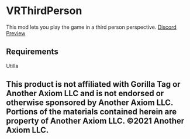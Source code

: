 # VRThirdPerson

This mod lets you play the game in a third person perspective.
[Discord](https://discord.com/invite/zVpbtgmehp) 
<br>
[Preview](https://www.youtube.com/@huskygt)


## Requirements
Utilla

## This product is not affiliated with Gorilla Tag or Another Axiom LLC and is not endorsed or otherwise sponsored by Another Axiom LLC. Portions of the materials contained herein are property of Another Axiom LLC. ©2021 Another Axiom LLC.

